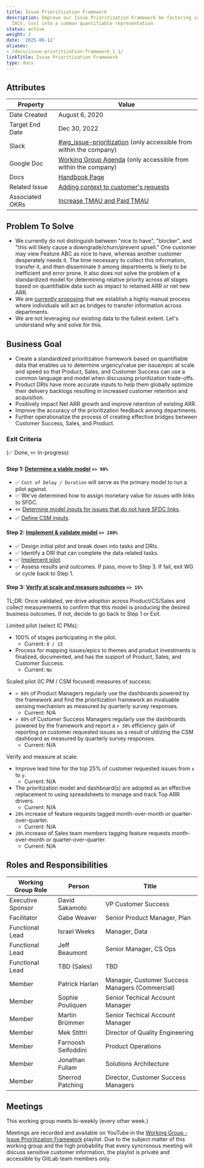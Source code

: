 ```yaml
---
title: Issue Prioritization Framework
description: Improve our Issue Prioritization Framework be factoring in Business goals,
  IACV, Cost into a common quantifiable representation
status: active
weight: 2
date: '2025-06-12'
aliases:
- /docs/issue-prioritization-framework_1_1/
linkTitle: Issue Prioritization Framework
type: docs
---
```


## Attributes

| Property        | Value           |
|-----------------|-----------------|
| Date Created    | August 6, 2020  |
| Target End Date | Dec 30, 2022   |
| Slack           | [#wg_issue-prioritization](https://join.slack.com/share/zt-etotbmm9-FzhcHH0BGbw3~D4Xe5rAyg) (only accessible from within the company) |
| Google Doc      | [Working Group Agenda](https://docs.google.com/document/d/1oBWNxBSOJKrh3ubHwN5pI8243vBjJ-Y_Cax17A5abII/edit) (only accessible from within the company) |
| Docs            | [Handbook Page](/handbook/product/product-processes/customer-issues-prioritization-framework) |
| Related Issue   | [Adding context to customer's requests](https://gitlab.com/gitlab-com/sales-team/field-operations/sales-operations/-/issues/907) |
| Associated OKRs | [Increase TMAU and Paid TMAU](https://gitlab.com/gitlab-com/office-of-the-ceo/cos-team/-/issues/80) |

## Problem To Solve

- We currently do not distinguish between "nice to have", "blocker", and "this will likely cause a downgrade/churn/prevent upsell." One customer may view Feature ABC as nice to have, whereas another customer desperately needs it. The time necessary to collect this information, transfer it, and then disseminate it among departments is likely to be inefficient and error prone. It also does not solve the problem of a standardized model for determining relative priority across all stages based on quantifiable data such as impact to retained ARR or net new ARR.
- We are [currently proposing](https://gitlab.com/gitlab-com/customer-success/okrs/-/issues/23) that we establish a highly manual process where individuals will act as bridges to transfer information across departments.
- We are not leveraging our existing data to the fullest extent. Let's understand why and solve for this.

## Business Goal

- Create a standardized prioritization framework based on quantifiable data that enables us to determine urgency/value per issue/epic at scale and speed so that Product, Sales, and Customer Success can use a common language and model when discussing prioritization trade-offs.
- Product DRIs have more accurate inputs to help them globally optimize their delivery backlogs resulting in increased customer retention and acquisition.
- Positively impact Net ARR growth and improve retention of existing ARR.
- Improve the accuracy of the prioritization feedback among departments.
- Further operationalize the process of creating effective bridges between Customer Success, Sales, and Product.

### Exit Criteria

 (✅ Done, ✏️ In-progress)

#### Step 1: [Determine a viable model](https://gitlab.com/gitlab-com/Product/-/issues/1457) `=> 90%`

- ✅  `Cost of Delay / Duration` will serve as the primary model to run a pilot against.
- ✅  We've determined how to assign monetary value for issues with links to SFDC.
- ✏️ [Determine model inputs for issues that do not have SFDC links](https://gitlab.com/gitlab-com/Product/-/issues/1639).
- ✅ [Define CSM inputs](https://gitlab.com/gitlab-com/Product/-/issues/1635).

#### Step 2: [Implement & validate model](https://gitlab.com/gitlab-com/Product/-/issues/1563) `=> 100%`

- ✅ Design initial pilot and break down into tasks and DRIs.
- ✅ Identify a DRI that can complete the data related tasks.
- ✅ [Implement pilot](https://gitlab.com/gitlab-com/Product/-/issues/1563).
- ✅ Assess results and outcomes. If pass, move to Step 3. If fail, exit WG or cycle back to Step 1.

#### Step 3: [Verify at scale and measure outcomes](https://gitlab.com/gitlab-com/Product/-/issues/3546) `=> 15%`

TL;DR: Once validated, we drive adoption across Product/CS/Sales and collect measurements to confirm that this model is producing the desired business outcomes. If not, decide to go back to Step 1 or Exit.

Limited pilot (select IC PMs):

- 100% of stages participating in the pilot.
  - Current: `0 / 15`
- Process for mapping issues/epics to themes and product investments is finalized, documented, and has the support of Product, Sales, and Customer Success.
  - Current: `No`

Scaled pilot (IC PM / CSM focused) measures of success:

- `> 80%` of Product Managers regularly use the dashboards powered by the framework and find the prioritization framework an invaluable sensing mechanism as measured by quarterly survey responses.
  - Current: N/A
- `> 80%` of Customer Success Managers regularly use the dashboards powered by the framework and report a `> 30%` efficiency gain of reporting on customer requested issues as a result of utilizing the CSM dashboard as measured by quarterly survey responses.
  - Current: N/A

Verify and measure at scale:

- Improve lead time for the top 25% of customer requested issues from `x` to `y`.
  - Current: N/A
- The prioritization model and dashboard(s) are adopted as an effective replacement to using spreadsheets to manage and track Top ARR drivers.
  - Current: N/A
- `20%` increase of feature requests tagged month-over-month or quarter-over-quarter.
  - Current: N/A
- `20%` increase of Sales team members tagging feature requests month-over-month or quarter-over-quarter.
  - Current: N/A

## Roles and Responsibilities

| Working Group Role    | Person                   | Title                          |
|-----------------------|--------------------------|--------------------------------|
| Executive Sponsor     | David Sakamoto           | VP Customer Success         |
| Facilitator           | Gabe Weaver              | Senior Product Manager, Plan    |
| Functional Lead       | Israel Weeks               | Manager, Data |
| Functional Lead       | Jeff Beaumont            | Senior Manager, CS Ops |
| Functional Lead       | TBD (Sales)              | TBD |
| Member                | Patrick Harlan           | Manager, Customer Success Managers (Commercial) |
| Member                | Sophie Pouliquen         | Senior Techical Account Manager |
| Member                | Martin Brümmer         | Senior Techical Account Manager |
| Member                | Mek Stittri              | Director of Quality Engineering |
| Member                | Farnoosh Seifoddini      | Product Operations |
| Member                | Jonathan Fullam          | Solutions Architecture |
| Member                | Sherrod Patching         | Director, Customer Success Managers |

## Meetings

This working group meets bi-weekly (every other week.)

Meetings are recorded and available on YouTube in the [Working Group - Issue Prioritization Framework](https://www.youtube.com/playlist?list=PL05JrBw4t0KrKoeXjf5Bdtapu9Cl3T7gI) playlist.
Due to the subject matter of this working group and the high probability that every syncronous meeting will discuss sensitive customer information, the playlist is private and accessible by GitLab team members only.
